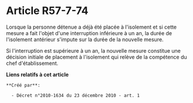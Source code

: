 # Article R57-7-74

Lorsque la personne détenue a déjà été placée à l'isolement et si cette mesure a fait l'objet d'une interruption inférieure à
un an, la durée de l'isolement antérieur s'impute sur la durée de la nouvelle mesure. 

Si l'interruption est supérieure à un an, la nouvelle mesure constitue une décision initiale de placement à l'isolement qui
relève de la compétence du chef d'établissement.

**Liens relatifs à cet article**

	**Créé par**:

	  - Décret n°2010-1634 du 23 décembre 2010 - art. 1
